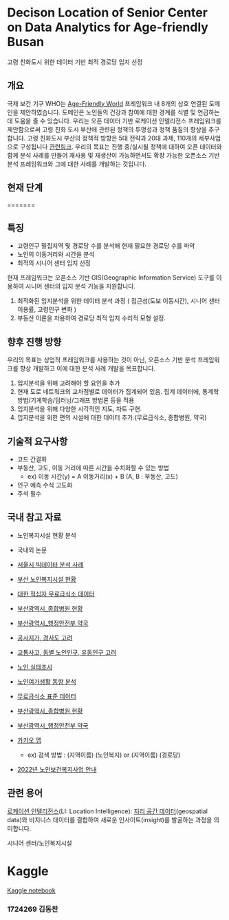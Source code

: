 # Decison Location of Senior Center on Data Analytics for Age-friendly Busan
고령 친화도시 위한 데이터 기반 최적 경로당 입지 선정 


## 개요
국제 보건 기구 WHO는 [Age-Friendly World](https://extranet.who.int/agefriendlyworld/age-friendly-cities-framework/) 프레임워크 내 8개의 상호 연결된 도메인을 제안하였습니다. 도메인은 노인들의 건강과 참여에 대한 경계를 식별 및 언급하는 데 도움을 줄 수 있습니다. 우리는 오픈 데이터 기반 로케이션 인텔리전스 프레임워크를 제안함으로써 고령 친화 도시 부산에 관련된 정책의 투명성과 정책 품질의 향상을 추구합니다. 고령 친화도시 부산의 정책적 방향은 5대 전략과 20대 과제, 110개의 세부사업으로 구성됩니다 [관련링크](http://afc.bswdi.re.kr/Main.do). 우리의 목표는 진행 중/실시될 정책에 대하여 오픈 데이터와 함께 분석 사례를 만들어 재사용 및 재생산이 가능하면서도 확장 가능한 오픈소스 기반 분석 프레임워크와 그에 대한 사례를 개발하는 것입니다.


## 현재 단계
=======
## 특징
* 고령인구 밀집지역 및 경로당 수를 분석해 현재 필요한 경로당 수를 파악
* 노인의 이동거리와 시간을 분석
* 최적의 시니어 센터 입지 선정


현재 프레임워크는 오픈소스 기반 GIS(Geographic Information Service) 도구를 이용하여 시니어 센터의 입지 분석 기능을 지원합니다. 
1. 최적화된 입지분석을 위한 데이터 분석 과정 ( 접근성(도보 이동시간), 시니어 센터 이용률, 고령인구 변화 )
2. 부동산 이론을 차용하여 경로당 최적 입지 수리적 모형 설정.

## 향후 진행 방향
우리의 목표는 상업적 프레임워크를 사용하는 것이 아닌, 오픈소스 기반 분석 프레임워크를 향상 개발하고 이에 대한 분석 사례 개발을 목표합니다.
1. 입지분석을 위해 고려해야 할 요인을 추가
2. 현재 도로 네트워크의 교차점별로 데이터가 집계되어 있음. 집계 데이터에, 통계학 방법/기계학습/딥러닝/그래프 방법론 등을 적용
3. 입지분석을 위해 다양한 시각적인 지도, 차트 구현.
4. 입지분석을 위한 편의 시설에 대한 데이터 추가.(무료급식소, 종합병원, 약국)

## 기술적 요구사항
- 코드 간결화
- 부동산, 고도, 이동 거리에 따른 시간을 수치화할 수 있는 방법 
  - ex) 이동 시간(y) = A 이동거리(x) + B (A, B : 부동산, 고도)
- 인구 예측 수식 고도화
- 주석 필수

## 국내 참고 자료
- 노인복지시설 현황 분석
- 국내외 논문
- [서울시 빅데이터 분석 사례](https://github.com/pwjdgus/Data_Analytics_for_Age_friendly_busan/blob/main/%EC%B0%B8%EA%B3%A0%EC%9E%90%EB%A3%8C/%EC%84%9C%EC%9A%B8%EC%8B%9C%20%EB%85%B8%EC%9D%B8%EC%97%AC%EA%B0%80%EB%B3%B5%EC%A7%80%EC%8B%9C%EC%84%A4%20%EC%9E%85%EC%A7%80%20%EB%B6%84%EC%84%9D.pdf)
- [부산 노인복지시설 현황](http://www.busansenior.or.kr/04find/01.php)
- [대한 적십자 무료급식소 데이터](https://www.data.go.kr/data/15089276/fileData.do)
- [부산광역시_종합병원 현황](https://www.data.go.kr/data/15083386/fileData.do)
- [부산광역시_행정안전부 약국](https://www.data.go.kr/data/15045036/fileData.do)

- [공시지가, 경사도 고려](https://github.com/pwjdgus/Data_Analytics_for_Age_friendly_busan/blob/main/%EC%B0%B8%EA%B3%A0%EC%9E%90%EB%A3%8C/%EA%B3%B5%EC%8B%9C%EC%A7%80%EA%B0%80%2C%20%EA%B2%BD%EC%82%AC%EB%8F%84%20%EA%B3%A0%EB%A0%A4.pdf)
- [교통사고, 동별 노인인구, 유동인구 고려](https://github.com/pwjdgus/Data_Analytics_for_Age_friendly_busan/blob/main/%EC%B0%B8%EA%B3%A0%EC%9E%90%EB%A3%8C/%EA%B5%90%ED%86%B5%EC%82%AC%EA%B3%A0%2C%20%EB%8F%99%EB%B3%84%20%EB%85%B8%EC%9D%B8%EC%9D%B8%EA%B5%AC%2C%20%EC%9C%A0%EB%8F%99%EC%9D%B8%EA%B5%AC%20%EA%B3%A0%EB%A0%A4.pdf)
- [노인 실태조사](https://github.com/pwjdgus/Data_Analytics_for_Age_friendly_busan/blob/main/%EC%B0%B8%EA%B3%A0%EC%9E%90%EB%A3%8C/2020%EB%85%84%EB%8F%84_%EB%85%B8%EC%9D%B8%EC%8B%A4%ED%83%9C%EC%A1%B0%EC%82%AC_%EB%B3%B4%EA%B3%A0%EC%84%9C.pdf)
- [노인여가생활 동향 분석](https://github.com/pwjdgus/Data_Analytics_for_Age_friendly_busan/blob/main/%EC%B0%B8%EA%B3%A0%EC%9E%90%EB%A3%8C/%EC%A0%95%EB%B3%B4%ED%99%94%EC%97%90%20%EB%94%B0%EB%A5%B8%20%EB%85%B8%EC%9D%B8%EC%9D%B8%EA%B5%AC%20%EC%97%AC%EA%B0%80%EC%83%9D%ED%99%9C%20%EB%8F%99%ED%96%A5.pdf)
- [무료급식소 표준 데이터](https://www.data.go.kr/data/15013107/standard.do)
- [부산광역시_종합병원 현황](https://www.data.go.kr/data/15083386/fileData.do)
- [부산광역시_행정안전부 약국](https://www.data.go.kr/data/15045036/fileData.do)
- [카카오 맵](https://map.kakao.com/)
  - ex) 검색 방법 : (지역이름) (노인복지) or (지역이름) (경로당)
- [2022년 노인보건복지사업 안내](http://www.mohw.go.kr/react/jb/sjb030301vw.jsp)

## 관련 용어

[로케이션 인텔리전스](https://www.esri.com/en-us/location-intelligence)(LI: Location Intelligence): [지리 공간 데이터](https://www.ibm.com/topics/geospatial-data)(geospatial data)와 비지니스 데이터를 결합하여 새로운 인사이트(insight)를 발굴하는 과정을 의미합니다.

시니어 센터/노인복지시설

# Kaggle 
[Kaggle notebook](https://www.kaggle.com/code/jhparkland/data-analytics-for-age-friendly-busan/notebook)

### 1724269 김동찬